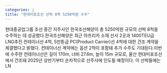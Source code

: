 ```yaml
---
categories: j
title: "현대미포조선 선박 8척 5250억원 수주"
---
```

현대중공업그룹 조선 중간 지주사인 한국조선해양이 총 5250억원 규모의 선박 8척을 수주하는 데 성공했다.한국조선해양은 최근 아프리카 소재 선사 2곳과 1400TEU급 LNG추진 컨테이너선 4척, 5만톤급 PC(Product Carrier)선 4척에 대한 건조 계약을 체결했다고 밝혔다. 컨테이너선 계약에는 옵션 2척이 포함돼 추가 수주도 기대된다.이번에 수주한 컨테이너선은 길이 170m, 너비 27.6m, 높이 15m 규모로, 울산 현대미포조선에서 건조돼 2025년 상반기부터 순차적으로 선주사에 인도될 예정이다. 이 선박들에는 LN